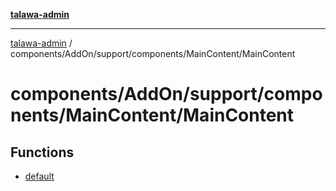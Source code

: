 [**talawa-admin**](../../../../../../README.md)

***

[talawa-admin](../../../../../../modules.md) / components/AddOn/support/components/MainContent/MainContent

# components/AddOn/support/components/MainContent/MainContent

## Functions

- [default](functions/default.md)
